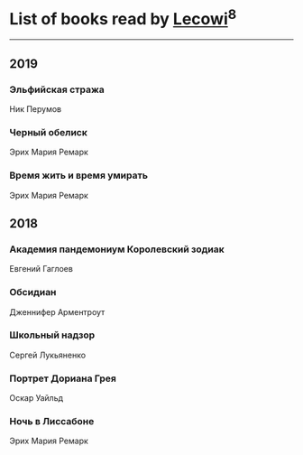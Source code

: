 # List of books read by [Lecowi](http://vk.com/id521873425)<sup>8</sup>
---

## 2019

### Эльфийская стража
Ник Перумов


### Черный обелиск
Эрих Мария Ремарк


### Время жить и время умирать
Эрих Мария Ремарк



## 2018

### Академия пандемониум Королевский зодиак
Евгений Гаглоев


### Обсидиан
Дженнифер Арментроут


### Школьный надзор
Сергей Лукьяненко


### Портрет Дориана Грея
Оскар Уайльд


### Ночь в Лиссабоне
Эрих Мария Ремарк



